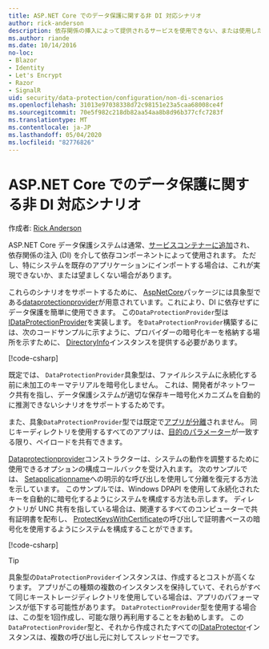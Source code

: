 ```yaml
---
title: ASP.NET Core でのデータ保護に関する非 DI 対応シナリオ
author: rick-anderson
description: 依存関係の挿入によって提供されるサービスを使用できない、または使用したくないデータ保護シナリオをサポートする方法について説明します。
ms.author: riande
ms.date: 10/14/2016
no-loc:
- Blazor
- Identity
- Let's Encrypt
- Razor
- SignalR
uid: security/data-protection/configuration/non-di-scenarios
ms.openlocfilehash: 31013e97038338d72c98151e23a5caa68008ce4f
ms.sourcegitcommit: 70e5f982c218db82aa54aa8b8d96b377cfc7283f
ms.translationtype: MT
ms.contentlocale: ja-JP
ms.lasthandoff: 05/04/2020
ms.locfileid: "82776826"
---
```

# <a name="non-di-aware-scenarios-for-data-protection-in-aspnet-core"></a>ASP.NET Core でのデータ保護に関する非 DI 対応シナリオ

作成者: [Rick Anderson](https://twitter.com/RickAndMSFT)

ASP.NET Core データ保護システムは通常、[サービスコンテナーに追加](xref:security/data-protection/consumer-apis/overview)され、依存関係の注入 (DI) を介して依存コンポーネントによって使用されます。 ただし、特にシステムを既存のアプリケーションにインポートする場合は、これが実現できないか、または望ましくない場合があります。

これらのシナリオをサポートするために、 [AspNetCore](https://www.nuget.org/packages/Microsoft.AspNetCore.DataProtection.Extensions/)パッケージには具象型である[dataprotectionprovider](/dotnet/api/Microsoft.AspNetCore.DataProtection.DataProtectionProvider)が用意されています。これにより、DI に依存せずにデータ保護を簡単に使用できます。 この`DataProtectionProvider`型は[IDataProtectionProvider](/dotnet/api/microsoft.aspnetcore.dataprotection.idataprotectionprovider)を実装します。 を`DataProtectionProvider`構築するには、次のコードサンプルに示すように、プロバイダーの暗号化キーを格納する場所を示すために、 [DirectoryInfo](/dotnet/api/system.io.directoryinfo)インスタンスを提供する必要があります。

[!code-csharp[](non-di-scenarios/_static/nodisample1.cs)]

既定では、 `DataProtectionProvider`具象型は、ファイルシステムに永続化する前に未加工のキーマテリアルを暗号化しません。 これは、開発者がネットワーク共有を指し、データ保護システムが適切な保存キー暗号化メカニズムを自動的に推測できないシナリオをサポートするためです。

また、具象`DataProtectionProvider`型では既定で[アプリが分離](xref:security/data-protection/configuration/overview#per-application-isolation)されません。 同じキーディレクトリを使用するすべてのアプリは、[目的のパラメーター](xref:security/data-protection/consumer-apis/purpose-strings)が一致する限り、ペイロードを共有できます。

[Dataprotectionprovider](/dotnet/api/microsoft.aspnetcore.dataprotection.dataprotectionprovider)コンストラクターは、システムの動作を調整するために使用できるオプションの構成コールバックを受け入れます。 次のサンプルでは、 [Setapplicationname](/dotnet/api/microsoft.aspnetcore.dataprotection.dataprotectionbuilderextensions.setapplicationname)への明示的な呼び出しを使用して分離を復元する方法を示しています。 このサンプルでは、Windows DPAPI を使用して永続化されたキーを自動的に暗号化するようにシステムを構成する方法も示します。 ディレクトリが UNC 共有を指している場合は、関連するすべてのコンピューターで共有証明書を配布し、 [ProtectKeysWithCertificate](/dotnet/api/microsoft.aspnetcore.dataprotection.dataprotectionbuilderextensions.protectkeyswithcertificate)の呼び出しで証明書ベースの暗号化を使用するようにシステムを構成することができます。

[!code-csharp[](non-di-scenarios/_static/nodisample2.cs)]

> [!TIP]
> 具象型の`DataProtectionProvider`インスタンスは、作成するとコストが高くなります。 アプリがこの種類の複数のインスタンスを保持していて、それらがすべて同じキーストレージディレクトリを使用している場合は、アプリのパフォーマンスが低下する可能性があります。 `DataProtectionProvider`型を使用する場合は、この型を1回作成し、可能な限り再利用することをお勧めします。 この`DataProtectionProvider`型と、それから作成されたすべての[IDataProtector](/dotnet/api/microsoft.aspnetcore.dataprotection.idataprotector)インスタンスは、複数の呼び出し元に対してスレッドセーフです。
